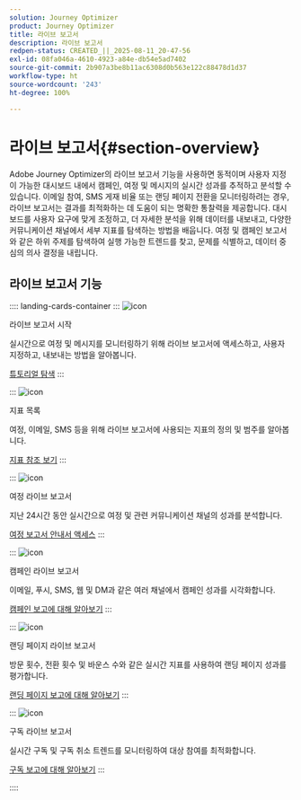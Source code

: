 ```yaml
---
solution: Journey Optimizer
product: Journey Optimizer
title: 라이브 보고서
description: 라이브 보고서
redpen-status: CREATED_||_2025-08-11_20-47-56
exl-id: 08fa046a-4610-4923-a84e-db54e5ad7402
source-git-commit: 2b907a3be8b11ac6308d0b563e122c88478d1d37
workflow-type: ht
source-wordcount: '243'
ht-degree: 100%

---
```


# 라이브 보고서{#section-overview}

Adobe Journey Optimizer의 라이브 보고서 기능을 사용하면 동적이며 사용자 지정이 가능한 대시보드 내에서 캠페인, 여정 및 메시지의 실시간 성과를 추적하고 분석할 수 있습니다. 이메일 참여, SMS 게재 비율 또는 랜딩 페이지 전환을 모니터링하려는 경우, 라이브 보고서는 결과를 최적화하는 데 도움이 되는 명확한 통찰력을 제공합니다. 대시보드를 사용자 요구에 맞게 조정하고, 더 자세한 분석을 위해 데이터를 내보내고, 다양한 커뮤니케이션 채널에서 세부 지표를 탐색하는 방법을 배웁니다. 여정 및 캠페인 보고서와 같은 하위 주제를 탐색하여 실행 가능한 트렌드를 찾고, 문제를 식별하고, 데이터 중심의 의사 결정을 내립니다.

## 라이브 보고서 기능

:::: landing-cards-container
:::
![icon](https://cdn.experienceleague.adobe.com/icons/circle-play.svg)

라이브 보고서 시작

실시간으로 여정 및 메시지를 모니터링하기 위해 라이브 보고서에 액세스하고, 사용자 지정하고, 내보내는 방법을 알아봅니다.

[튜토리얼 탐색](../using/reports/live-report.md)
:::

:::
![icon](https://cdn.experienceleague.adobe.com/icons/list-check.svg)

지표 목록

여정, 이메일, SMS 등을 위해 라이브 보고서에 사용되는 지표의 정의 및 범주를 알아봅니다.

[지표 참조 보기](../using/reports/live-report-components.md)
:::

:::
![icon](https://cdn.experienceleague.adobe.com/icons/chart-line.svg)

여정 라이브 보고서

지난 24시간 동안 실시간으로 여정 및 관련 커뮤니케이션 채널의 성과를 분석합니다.

[여정 보고서 안내서 액세스](../using/reports/journey-live-report.md)
:::

:::
![icon](https://cdn.experienceleague.adobe.com/icons/chart-line.svg)

캠페인 라이브 보고서

이메일, 푸시, SMS, 웹 및 DM과 같은 여러 채널에서 캠페인 성과를 시각화합니다.

[캠페인 보고에 대해 알아보기](../using/reports/campaign-live-report.md)
:::

:::
![icon](https://cdn.experienceleague.adobe.com/icons/chart-line.svg)

랜딩 페이지 라이브 보고서

방문 횟수, 전환 횟수 및 바운스 수와 같은 실시간 지표를 사용하여 랜딩 페이지 성과를 평가합니다.

[랜딩 페이지 보고에 대해 알아보기](../using/reports/lp-report-live.md)
:::

:::
![icon](https://cdn.experienceleague.adobe.com/icons/chart-line.svg)

구독 라이브 보고서

실시간 구독 및 구독 취소 트렌드를 모니터링하여 대상 참여를 최적화합니다.

[구독 보고에 대해 알아보기](../using/reports/subscription-report-live.md)
:::

::::
